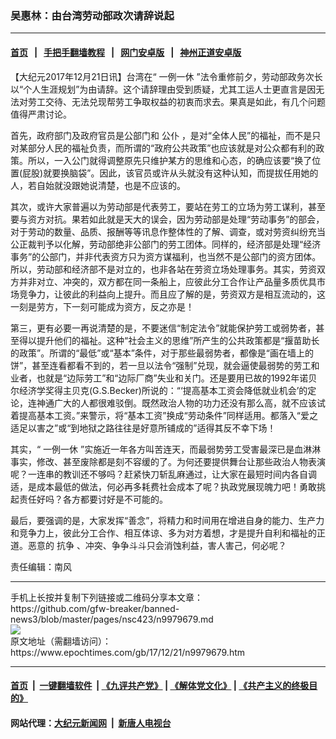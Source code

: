 ### 吴惠林：由台湾劳动部政次请辞说起
------------------------

#### [首页](https://github.com/gfw-breaker/banned-news3/blob/master/README.md) &nbsp;&nbsp;|&nbsp;&nbsp; [手把手翻墙教程](https://github.com/gfw-breaker/guides/wiki) &nbsp;&nbsp;|&nbsp;&nbsp; [网门安卓版](https://github.com/oGate2/oGate) &nbsp;&nbsp;|&nbsp;&nbsp; [神州正道安卓版](https://github.com/SzzdOgate/update) 



<div><p>
 【大纪元2017年12月21日讯】台湾在“
 <ok href="https://www.epochtimes.com/gb/tag/%E4%B8%80%E4%BE%8B%E4%B8%80%E4%BC%91.html">
  一例一休
 </ok>
 ”法令重修前夕，劳动部政务次长以“个人生涯规划”为由请辞。这个请辞理由受到质疑，尤其工运人士更直言是因无法对劳工交待、无法兑现帮劳工争取权益的初衷而求去。果真是如此，有几个问题值得严肃讨论。
</p>
<p>
 首先，政府部门及政府官员是公部门和
 <ok href="https://www.epochtimes.com/gb/tag/%E5%85%AC%E4%BB%86.html">
  公仆
 </ok>
 ，是对“全体人民”的福祉，而不是只对某部分人民的福祉负责，而所谓的“政府公共政策”也应该就是对公众都有利的政策。所以，一入公门就得调整原先只维护某方的思维和心态，的确应该要“换了位置(屁股)就要换脑袋”。因此，该官员或许从头就没有这种认知，而提拔任用她的人，若自始就没跟她说清楚，也是不应该的。
</p>
<p>
 其次，或许大家普遍以为劳动部是代表劳工，要站在劳工的立场为劳工谋利，甚至要与资方对抗。果若如此就是天大的误会，因为劳动部是处理“劳动事务”的部会，对于劳动的数量、品质、报酬等等讯息作整体性的了解、调查，或对劳资纠纷充当公正裁判予以化解，劳动部绝非公部门的劳工团体。同样的，经济部是处理“经济事务”的公部门，并非代表资方只为资方谋福利，也当然不是公部门的资方团体。所以，劳动部和经济部不是对立的，也非各站在劳资立场处理事务。其实，劳资双方并非对立、冲突的，双方都在同一条船上，应彼此分工合作让产品量多质优具市场竞争力，让彼此的利益向上提升。而且应了解的是，劳资双方是相互流动的，这一刻是劳方，下一刻可能成为资方，反之亦是！
</p>
<p>
 第三，更有必要一再说清楚的是，不要迷信“制定法令”就能保护劳工或弱势者，甚至得以提升他们的福祉。这种“社会主义的思维”所产生的公共政策都是“揠苗助长的政策”。所谓的“最低”或“基本”条件，对于那些最弱势者，都像是“画在墙上的饼”，甚至连看都看不到的，若一旦以法令“强制”兑现，就会逼使最弱势的劳工和业者，也就是“边际劳工”和“边际厂商”失业和关门。还是要用已故的1992年诺贝尔经济学奖得主贝克(G.S.Becker)所说的：“‘提高基本工资会降低就业机会’的定论，连神通广大的人都很难驳倒。既然政治人物的功力还没有那么高，就不应该试着提高基本工资。”来警示，将“基本工资”换成“劳动条件”同样适用。都落入“爱之适足以害之”或“到地狱之路往往是好意所铺成的”适得其反不幸下场！
</p>
<p>
 其实，“
 <ok href="https://www.epochtimes.com/gb/tag/%E4%B8%80%E4%BE%8B%E4%B8%80%E4%BC%91.html">
  一例一休
 </ok>
 ”实施近一年各方叫苦连天，而最弱势劳工受害最深已是血淋淋事实，修改、甚至废除都是刻不容缓的了。为何还要提供舞台让那些政治人物表演呢？一连串的教训还不够吗？赶紧快刀斩乱麻通过，让大家在最短时间内各自调适，是成本最低的做法，何必再多耗费社会成本了呢？执政党展现魄力吧！勇敢挑起责任好吗？各方都要讨好是不可能的。
</p>
<p>
 最后，要强调的是，大家发挥“善念”，将精力和时间用在增进自身的能力、生产力和竞争力上，彼此分工合作、相互体谅、多为对方着想，才是提升自利和福祉的正道。恶意的
 <ok href="https://www.epochtimes.com/gb/tag/%E6%8A%97%E4%BA%89.html">
  抗争
 </ok>
 、冲突、争争斗斗只会消蚀利益，害人害己，何必呢？
</p>
<p>
 责任编辑：南风
</p>
</div>
<hr/>
手机上长按并复制下列链接或二维码分享本文章：<br/>
https://github.com/gfw-breaker/banned-news3/blob/master/pages/nsc423/n9979679.md <br/>
<a href='https://github.com/gfw-breaker/banned-news3/blob/master/pages/nsc423/n9979679.md'><img src='https://github.com/gfw-breaker/banned-news3/blob/master/pages/nsc423/n9979679.md.png'/></a> <br/>
原文地址（需翻墙访问）：https://www.epochtimes.com/gb/17/12/21/n9979679.htm


------------------------
#### [首页](https://github.com/gfw-breaker/banned-news3/blob/master/README.md) &nbsp;|&nbsp; [一键翻墙软件](https://github.com/gfw-breaker/nogfw/blob/master/README.md) &nbsp;| [《九评共产党》](https://github.com/gfw-breaker/9ping.md/blob/master/README.md#九评之一评共产党是什么) | [《解体党文化》](https://github.com/gfw-breaker/jtdwh.md/blob/master/README.md) | [《共产主义的终极目的》](https://github.com/gfw-breaker/gczydzjmd.md/blob/master/README.md)

#### 网站代理：[大纪元新闻网](http://167.172.10.89:10080/gb/) &nbsp;|&nbsp; [新唐人电视台](http://167.172.10.89:8808/gb/)


<img src='http://gfw-breaker.win/banned-news3/pages/nsc423/n9979679.md' width='0px' height='0px'/>